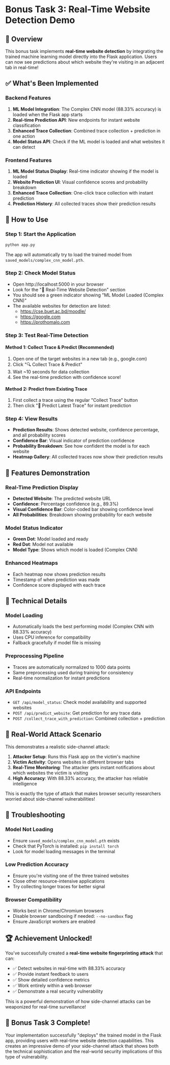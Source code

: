 # Bonus Task 3: Real-Time Website Detection Demo

## 🎯 Overview

This bonus task implements **real-time website detection** by integrating the trained machine learning model directly into the Flask application. Users can now see predictions about which website they're visiting in an adjacent tab in real-time!

## ✅ What's Been Implemented

### Backend Features
1. **ML Model Integration**: The Complex CNN model (88.33% accuracy) is loaded when the Flask app starts
2. **Real-time Prediction API**: New endpoints for instant website classification
3. **Enhanced Trace Collection**: Combined trace collection + prediction in one action
4. **Model Status API**: Check if the ML model is loaded and what websites it can detect

### Frontend Features  
1. **ML Model Status Display**: Real-time indicator showing if the model is loaded
2. **Website Prediction UI**: Visual confidence scores and probability breakdown
3. **Enhanced Trace Collection**: One-click trace collection with instant prediction
4. **Prediction History**: All collected traces show their prediction results

## 🚀 How to Use

### Step 1: Start the Application
```bash
python app.py
```

The app will automatically try to load the trained model from `saved_models/complex_cnn_model.pth`.

### Step 2: Check Model Status
- Open http://localhost:5000 in your browser
- Look for the "🧠 Real-Time Website Detection" section
- You should see a green indicator showing "ML Model Loaded (Complex CNN)"
- The available websites for detection are listed:
  - https://cse.buet.ac.bd/moodle/
  - https://google.com
  - https://prothomalo.com

### Step 3: Test Real-Time Detection

#### Method 1: Collect Trace & Predict (Recommended)
1. Open one of the target websites in a new tab (e.g., google.com)
2. Click "🔍 Collect Trace & Predict" 
3. Wait ~10 seconds for data collection
4. See the real-time prediction with confidence score!

#### Method 2: Predict from Existing Trace
1. First collect a trace using the regular "Collect Trace" button
2. Then click "🎯 Predict Latest Trace" for instant prediction

### Step 4: View Results
- **Prediction Results**: Shows detected website, confidence percentage, and all probability scores
- **Confidence Bar**: Visual indicator of prediction confidence
- **Probability Breakdown**: See how confident the model is for each website
- **Heatmap Gallery**: All collected traces now show their prediction results

## 🎨 Features Demonstration

### Real-Time Prediction Display
- **Detected Website**: The predicted website URL
- **Confidence**: Percentage confidence (e.g., 89.3%)
- **Visual Confidence Bar**: Color-coded bar showing confidence level
- **All Probabilities**: Breakdown showing probability for each website

### Model Status Indicator
- **Green Dot**: Model loaded and ready
- **Red Dot**: Model not available
- **Model Type**: Shows which model is loaded (Complex CNN)

### Enhanced Heatmaps
- Each heatmap now shows prediction results
- Timestamp of when prediction was made
- Confidence score displayed with each trace

## 🧠 Technical Details

### Model Loading
- Automatically loads the best performing model (Complex CNN with 88.33% accuracy)
- Uses CPU inference for compatibility
- Fallback gracefully if model file is missing

### Preprocessing Pipeline
- Traces are automatically normalized to 1000 data points
- Same preprocessing used during training for consistency
- Real-time normalization for instant predictions

### API Endpoints
- `GET /api/model_status`: Check model availability and supported websites
- `POST /api/predict_website`: Get prediction for any trace data
- `POST /collect_trace_with_prediction`: Combined collection + prediction

## 🎯 Real-World Attack Scenario

This demonstrates a realistic side-channel attack:

1. **Attacker Setup**: Runs this Flask app on the victim's machine
2. **Victim Activity**: Opens websites in different browser tabs
3. **Real-Time Monitoring**: The attacker gets instant notifications about which websites the victim is visiting
4. **High Accuracy**: With 88.33% accuracy, the attacker has reliable intelligence

This is exactly the type of attack that makes browser security researchers worried about side-channel vulnerabilities!

## 🔧 Troubleshooting

### Model Not Loading
- Ensure `saved_models/complex_cnn_model.pth` exists
- Check that PyTorch is installed: `pip install torch`
- Look for model loading messages in the terminal

### Low Prediction Accuracy
- Ensure you're visiting one of the three trained websites
- Close other resource-intensive applications
- Try collecting longer traces for better signal

### Browser Compatibility
- Works best in Chrome/Chromium browsers
- Disable browser sandboxing if needed: `--no-sandbox` flag
- Ensure JavaScript workers are enabled

## 🏆 Achievement Unlocked!

You've successfully created a **real-time website fingerprinting attack** that can:
- ✅ Detect websites in real-time with 88.33% accuracy
- ✅ Provide instant feedback to users
- ✅ Show detailed confidence metrics
- ✅ Work entirely within a web browser
- ✅ Demonstrate a real security vulnerability

This is a powerful demonstration of how side-channel attacks can be weaponized for real-time surveillance!

## 🎊 Bonus Task 3 Complete!

Your implementation successfully "deploys" the trained model in the Flask app, providing users with real-time website detection capabilities. This creates an impressive demo of your side-channel attack that shows both the technical sophistication and the real-world security implications of this type of vulnerability. 